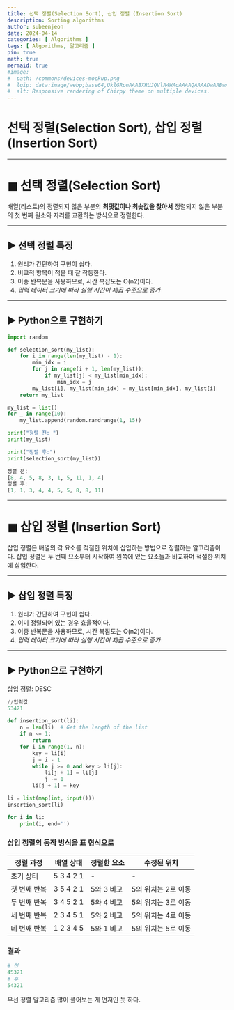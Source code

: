 ```yaml
---
title: 선택 정렬(Selection Sort), 삽입 정렬 (Insertion Sort)
description: Sorting algorithms
author: subeenjeon
date: 2024-04-14
categories: [ Algorithms ]
tags: [ Algorithms, 알고리즘 ]
pin: true
math: true
mermaid: true
#image:
#  path: /commons/devices-mockup.png
#  lqip: data:image/webp;base64,UklGRpoAAABXRUJQVlA4WAoAAAAQAAAADwAABwAAQUxQSDIAAAARL0AmbZurmr57yyIiqE8oiG0bejIYEQTgqiDA9vqnsUSI6H+oAERp2HZ65qP/VIAWAFZQOCBCAAAA8AEAnQEqEAAIAAVAfCWkAALp8sF8rgRgAP7o9FDvMCkMde9PK7euH5M1m6VWoDXf2FkP3BqV0ZYbO6NA/VFIAAAA
#  alt: Responsive rendering of Chirpy theme on multiple devices.
---
```


# 선택 정렬(Selection Sort), 삽입 정렬 (Insertion Sort)


---

# ◼︎ 선택 정렬(Selection Sort)

배열(리스트)의 정렬되지 않은 부분의 **최댓값이나 최솟값을 찾아서** 정렬되지 않은 부분의 첫 번째 원소와 자리를 교환하는 방식으로 정렬한다.

---

## ► 선택 정렬 특징

1. 원리가 간단하여 구현이 쉽다.
2. 비교적 항목이 적을 때 잘 작동한다.
3. 이중 반복문을 사용하므로, 시간 복잡도는 O(n2)이다.
  1. *입력 데이터 크기에 따라 실행 시간이 제곱 수준으로 증가*

---

## ► Python으로 구현하기

```python
import random

def selection_sort(my_list):
    for i in range(len(my_list) - 1):
        min_idx = i
        for j in range(i + 1, len(my_list)):
            if my_list[j] < my_list[min_idx]:
                min_idx = j
        my_list[i], my_list[min_idx] = my_list[min_idx], my_list[i]
    return my_list

my_list = list()
for _ in range(10):
    my_list.append(random.randrange(1, 15))

print("정렬 전: ")
print(my_list)

print("정렬 후:")
print(selection_sort(my_list))
```

```python
정렬 전: 
[8, 4, 5, 8, 3, 1, 5, 11, 1, 4]
정렬 후:
[1, 1, 3, 4, 4, 5, 5, 8, 8, 11]
```

---

# ◼︎ 삽입 정렬 (Insertion Sort)

삽입 정렬은 배열의 각 요소를 적절한 위치에 삽입하는 방법으로 정렬하는 알고리즘이다. 삽입 정렬은 두 번째 요소부터 시작하여 왼쪽에 있는 요소들과 비교하며 적절한 위치에 삽입한다.

---

## ► 삽입 정렬 특징

1. 원리가 간단하여 구현이 쉽다.
2. 이미 정렬되어 있는 경우 효율적이다.
3. 이중 반복문을 사용하므로, 시간 복잡도는 O(n2)이다.
  1. *입력 데이터 크기에 따라 실행 시간이 제곱 수준으로 증가*

---

## ► Python으로 구현하기

삽입 정렬: DESC

```python
//입력값
53421
```

```python
def insertion_sort(li):
    n = len(li)  # Get the length of the list
    if n <= 1:
        return
    for i in range(1, n):
        key = li[i]
        j = i - 1
        while j >= 0 and key > li[j]:
            li[j + 1] = li[j]
            j -= 1
        li[j + 1] = key

li = list(map(int, input()))
insertion_sort(li)

for i in li:
    print(i, end='')
```

### 삽입 정렬의 동작 방식을 표 형식으로

| 정렬 과정 | 배열 상태 | 정렬한 요소 | 수정된 위치 |
| --- | --- | --- | --- |
| 초기 상태 | 5 3 4 2 1 | - | - |
| 첫 번째 반복 | 3 5 4 2 1 | 5와 3 비교 | 5의 위치는 2로 이동 |
| 두 번째 반복 | 3 4 5 2 1 | 5와 4 비교 | 5의 위치는 3로 이동 |
| 세 번째 반복 | 2 3 4 5 1 | 5와 2 비교 | 5의 위치는 4로 이동 |
| 네 번째 반복 | 1 2 3 4 5 | 5와 1 비교 | 5의 위치는 5로 이동 |

### 결과

```python
# 전
45321
# 후
54321
```

우선 정렬 알고리즘 많이 풀어보는 게 먼저인 듯 하다.

